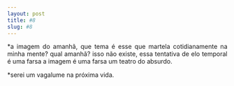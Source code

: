 ```yaml
---
layout: post
title: #8
slug: #8
---
```


<p class="description" style="text-align: justify;">
*a imagem do amanhã, que tema é esse  que martela cotidianamente na minha mente? qual amanhã? isso não existe, essa tentativa de elo temporal é uma farsa a imagem é uma farsa um teatro do absurdo.

*serei um vagalume na próxima vida.
